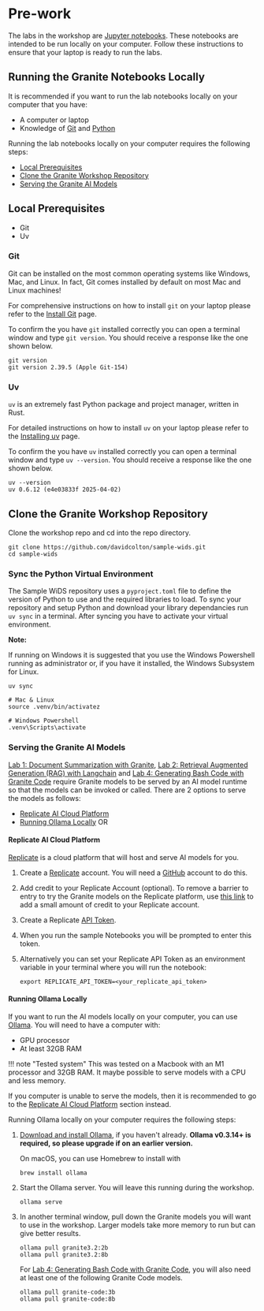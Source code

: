 # Pre-work

The labs in the workshop are [Jupyter notebooks](https://jupyter.org/). These notebooks are intended to be run locally on your computer. Follow these instructions to ensure that your laptop is ready to run the labs.

## Running the Granite Notebooks Locally

It is recommended if you want to run the lab notebooks locally on your computer that you have:

- A computer or laptop
- Knowledge of [Git](https://git-scm.com/) and [Python](https://www.python.org/)

Running the lab notebooks locally on your computer requires the following steps:

- [Local Prerequisites](#local-prerequisites)
- [Clone the Granite Workshop Repository](#clone-the-granite-workshop-repository)
- [Serving the Granite AI Models](#serving-the-granite-ai-models)

## Local Prerequisites

- Git
- Uv



### Git

Git can be installed on the most common operating systems like Windows,  Mac, and Linux. In fact, Git comes installed by default on most Mac and  Linux machines!

For comprehensive instructions on how to install `git` on your laptop please refer to the [Install Git](https://github.com/git-guides/install-git) page.

To confirm the you have `git` installed correctly you can open a terminal window and type `git version`. You should receive a response like the one shown below.

```shell
git version
git version 2.39.5 (Apple Git-154)
```



### Uv

`uv` is an extremely fast Python package and project manager, written in Rust.

For detailed instructions on how to install `uv` on your laptop please refer to the [Installing uv](https://docs.astral.sh/uv/getting-started/installation/#installing-uv) page.

To confirm the you have `uv` installed correctly you can open a terminal window and type `uv --version`. You should receive a response like the one shown below.

```shell
uv --version
uv 0.6.12 (e4e03833f 2025-04-02)
```



## Clone the Granite Workshop Repository

Clone the workshop repo and cd into the repo directory.

```shell
git clone https://github.com/davidcolton/sample-wids.git
cd sample-wids
```



### Sync the Python Virtual Environment

The Sample WiDS repository uses a `pyproject.toml` file to define the version of Python to use and the required libraries to load. To sync your repository and setup Python and download your library dependancies run `uv sync` in a terminal. After syncing you have to activate your virtual environment.

**Note:**

If running on Windows it is suggested that you use the Windows Powershell running as administrator or, if you have it installed, the Windows Subsystem for Linux.

```shell
uv sync

# Mac & Linux
source .venv/bin/activatez

# Windows Powershell
.venv\Scripts\activate
```

### Serving the Granite AI Models

[Lab 1: Document Summarization with Granite](../lab-1/readme.md), [Lab 2: Retrieval Augmented Generation (RAG) with Langchain](../lab-2/readme.md) and [Lab 4: Generating Bash Code with Granite Code](../lab-4/readme.md) require Granite models to be served by an AI model runtime so that the models can be invoked or called. There are 2 options to serve the models as follows:

- [Replicate AI Cloud Platform](#replicate-ai-cloud-platform)
- [Running Ollama Locally](#running-ollama-locally) OR

#### Replicate AI Cloud Platform

[Replicate](https://replicate.com/) is a cloud platform that will host and serve AI models for you.

1. Create a [Replicate](https://replicate.com/) account. You will need a [GitHub](https://github.com/) account to do this.

1. Add credit to your Replicate Account (optional). To remove a barrier to entry to try the Granite models on the Replicate platform, use [this link](https://replicate.com/invites/a8717bfe-2f3d-4a52-88ed-1356231cdf03) to add a small amount of credit to your Replicate account.

1. Create a Replicate [API Token](https://replicate.com/account/api-tokens).

1. When you run the sample Notebooks you will be prompted to enter this token.

1. Alternatively you can set your Replicate API Token as an environment variable in your terminal where you will run the notebook:

    ```shell
    export REPLICATE_API_TOKEN=<your_replicate_api_token>
    ```

#### Running Ollama Locally

If you want to run the AI models locally on your computer, you can use [Ollama](https://ollama.com/). You will need to have a computer with:

- GPU processor
- At least 32GB RAM

!!! note "Tested system"
    This was tested on a Macbook with an M1 processor and 32GB RAM. It maybe possible to serve models with a CPU and less memory.

If you computer is unable to serve the models, then it is recommended to go to the [Replicate AI Cloud Platform](#replicate-ai-cloud-platform) section instead.

Running Ollama locally on your computer requires the following steps:

1. [Download and install Ollama](https://github.com/ollama/ollama?tab=readme-ov-file#ollama), if you haven't already. **Ollama v0.3.14+ is required, so please upgrade if on an earlier version.**

    On macOS, you can use Homebrew to install with

    ```shell
    brew install ollama
    ```

1. Start the Ollama server. You will leave this running during the workshop.

    ```shell
    ollama serve
    ```

1. In another terminal window, pull down the Granite models you will want to use in the workshop. Larger models take more memory to run but can give better results.

    ```shell
    ollama pull granite3.2:2b
    ollama pull granite3.2:8b
    ```

    For [Lab 4: Generating Bash Code with Granite Code](../lab-4/readme.md), you will also need at least one of the following Granite Code models.

    ```shell
    ollama pull granite-code:3b
    ollama pull granite-code:8b
    ```
